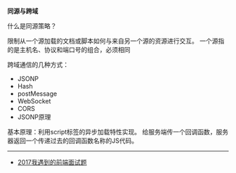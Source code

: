 <!-- TOC -->


<!-- /TOC -->

**同源与跨域**

什么是同源策略？

限制从一个源加载的文档或脚本如何与来自另一个源的资源进行交互。
一个源指的是主机名、协议和端口号的组合，必须相同

跨域通信的几种方式：

- JSONP
- Hash
- postMessage
- WebSocket
- CORS
- JSONP原理

基本原理：利用script标签的异步加载特性实现。
给服务端传一个回调函数，服务器返回一个传递过去的回调函数名称的JS代码。


--------------------------------------------------------------------------------

- [2017我遇到的前端面试题](https://blog.dunizb.com//2017/09/08/interview-questions-2017/)
